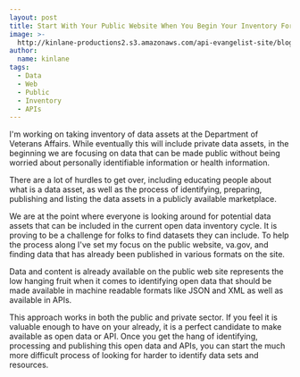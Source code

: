 ```yaml
---
layout: post
title: Start With Your Public Website When You Begin Your Inventory For Data APIs
image: >-
  http://kinlane-productions2.s3.amazonaws.com/api-evangelist-site/blog/bw-barcode.jpg
author:
  name: kinlane
tags:
  - Data
  - Web
  - Public
  - Inventory
  - APIs
---
```

I'm working on taking inventory of data assets at the Department of Veterans Affairs. While eventually this will include private data assets, in the beginning we are focusing on data that can be made public without being worried about personally identifiable information or health information.

There are a lot of hurdles to get over, including educating people about what is a data asset, as well as the process of identifying, preparing, publishing and listing the data assets in a publicly available marketplace.

We are at the point where everyone is looking around for potential data assets that can be included in the current open data inventory cycle. It is proving to be a challenge for folks to find datasets they can include. To help the process along I've set my focus on the public website, va.gov, and finding data that has already been published in various formats on the site.

Data and content is already available on the public web site represents the low hanging fruit when it comes to identifying open data that should be made available in machine readable formats like JSON and XML as well as available in APIs.

This approach works in both the public and private sector. If you feel it is valuable enough to have on your already, it is a perfect candidate to make available as open data or API. Once you get the hang of identifying, processing and publishing this open data and APIs, you can start the much more difficult process of looking for harder to identify data sets and resources.